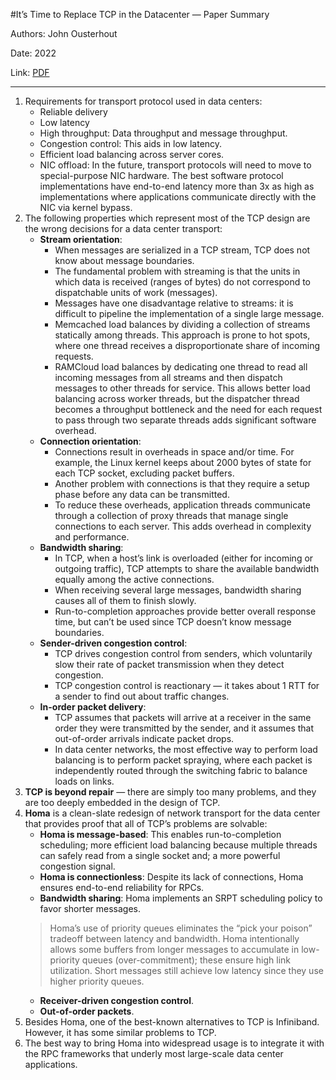 #It’s Time to Replace TCP in the Datacenter — Paper Summary


Authors: John Ousterhout

Date: 2022

Link: [PDF](https://arxiv.org/pdf/2210.00714.pdf)

-----

1. Requirements for transport protocol used in data centers:
    * Reliable delivery
    * Low latency
    * High throughput: Data throughput and message throughput.
    * Congestion control: This aids in low latency.
    * Efficient load balancing across server cores.
    * NIC offload: In the future, transport protocols will need to move to special-purpose NIC hardware. The best software protocol implementations have end-to-end latency more than 3x as high as implementations where applications communicate directly with the NIC via kernel bypass.
2. The following properties which represent most of the TCP design are the wrong decisions for a data center transport:
    * **Stream orientation**:
        * When messages are serialized in a TCP stream, TCP does not know about message boundaries.
        * The fundamental problem with streaming is that the units in which data is received (ranges of bytes) do not correspond to dispatchable units of work (messages).
        * Messages have one disadvantage relative to streams: it is difficult to pipeline the implementation of a single large message.
        * Memcached load balances by dividing a collection of streams statically among threads. This approach is prone to hot spots, where one thread receives a disproportionate share of incoming requests.
        * RAMCloud load balances by dedicating one thread to read all incoming messages from all streams and then dispatch messages to other threads for service. This allows better load balancing across worker threads, but the dispatcher thread becomes a throughput bottleneck and the need for each request to pass through two separate threads adds significant software overhead.
    * **Connection orientation**: 
        * Connections result in overheads in space and/or time. For example, the Linux kernel keeps about 2000 bytes of state for each TCP socket, excluding packet buffers.
        * Another problem with connections is that they require a setup phase before any data can be transmitted.
        * To reduce these overheads, application threads communicate through a collection of proxy threads that manage single connections to each server. This adds overhead in complexity and performance.
    * **Bandwidth sharing**:
        * In TCP, when a host’s link is overloaded (either for incoming or outgoing traffic), TCP attempts to share the available bandwidth equally among the active connections.
        * When receiving several large messages, bandwidth sharing causes all of them to finish slowly.
        * Run-to-completion approaches provide better overall response time, but can’t be used since TCP doesn’t know message boundaries.
    * **Sender-driven congestion control**:
        * TCP drives congestion control from senders, which voluntarily slow their rate of packet transmission when they detect congestion.
        * TCP congestion control is reactionary — it takes about 1 RTT for a sender to find out about traffic changes.
    * **In-order packet delivery**:
        * TCP assumes that packets will arrive at a receiver in the same order they were transmitted by the sender, and it assumes that out-of-order arrivals indicate packet drops.
        * In data center networks, the most effective way to perform load balancing is to perform packet spraying, where each packet is independently routed through the switching fabric to balance loads on links.
4. **TCP is beyond repair** — there are simply too many problems, and they are too deeply embedded in the design of TCP.
5. **Homa** is a clean-slate redesign of network transport for the data center that provides proof that all of TCP’s problems are solvable:
    * **Homa is message-based**: This enables run-to-completion scheduling; more efficient load balancing because multiple threads can safely read from a single socket and; a more powerful congestion signal.
    * **Homa is connectionless**: Despite its lack of connections, Homa ensures end-to-end reliability for RPCs.
    * **Bandwidth sharing**: Homa implements an SRPT scheduling policy to favor shorter messages.
    > Homa’s use of priority queues eliminates the “pick your poison” tradeoff between latency and bandwidth. Homa intentionally allows some buffers from longer messages to accumulate in low-priority queues (over-commitment); these ensure high link utilization. Short messages still achieve low latency since they use higher priority queues.
    * **Receiver-driven congestion control**.
    * **Out-of-order packets**.
6. Besides Homa, one of the best-known alternatives to TCP is Infiniband. However, it has some similar problems to TCP.
7. The best way to bring Homa into widespread usage is to integrate it with the RPC frameworks that underly most large-scale data center applications.